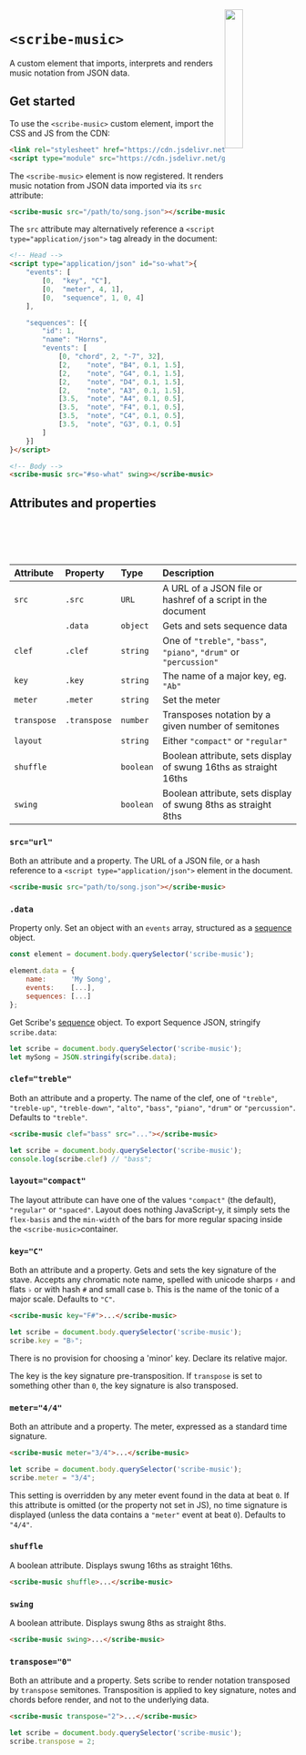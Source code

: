 
<img src="https://stephen.band/scribe/logo.png" style=" width: 25%; float: right;" />

# `<scribe-music>`

A custom element that imports, interprets and renders music notation from JSON
data.

## Get started

To use the `<scribe-music>` custom element, import the CSS and JS from the CDN:

```html
<link rel="stylesheet" href="https://cdn.jsdelivr.net/gh/stephband/scribe@latest/build/scribe-music/element.css" />
<script type="module" src="https://cdn.jsdelivr.net/gh/stephband/scribe@latest/build/scribe-music/element.js"></script>
```

The `<scribe-music>` element is now registered. It renders music notation from
JSON data imported via its `src` attribute:

```html
<scribe-music src="/path/to/song.json"></scribe-music>
```

The `src` attribute may alternatively reference a `<script type="application/json">`
tag already in the document:

```html
<!-- Head -->
<script type="application/json" id="so-what">{
    "events": [
        [0,  "key", "C"],
        [0,  "meter", 4, 1],
        [0,  "sequence", 1, 0, 4]
    ],

    "sequences": [{
        "id": 1,
        "name": "Horns",
        "events": [
            [0, "chord", 2, "-7", 32],
            [2,    "note", "B4", 0.1, 1.5],
            [2,    "note", "G4", 0.1, 1.5],
            [2,    "note", "D4", 0.1, 1.5],
            [2,    "note", "A3", 0.1, 1.5],
            [3.5,  "note", "A4", 0.1, 0.5],
            [3.5,  "note", "F4", 0.1, 0.5],
            [3.5,  "note", "C4", 0.1, 0.5],
            [3.5,  "note", "G3", 0.1, 0.5]
        ]
    }]
}</script>

<!-- Body -->
<scribe-music src="#so-what" swing></scribe-music>
```


## Attributes and properties

| Attribute   | Property     | Type      | Description |
| :---------- | :----------- | :-------- | :---------- |
| `src`       | `.src`       | `URL`     | A URL of a JSON file or hashref of a script in the document |
|             | `.data`      | `object`  | Gets and sets sequence data |
| `clef`      | `.clef`      | `string`  | One of `"treble"`, `"bass"`, `"piano"`, `"drum"` or `"percussion"` |
| `key`       | `.key`       | `string`  | The name of a major key, eg. `"Ab"` |
| `meter`     | `.meter`     | `string`  | Set the meter |
| `transpose` | `.transpose` | `number`  | Transposes notation by a given number of semitones |
| `layout`    |              | `string`  | Either `"compact"` or `"regular"` |
| `shuffle`   |              | `boolean` | Boolean attribute, sets display of swung 16ths as straight 16ths |
| `swing`     |              | `boolean` | Boolean attribute, sets display of swung 8ths as straight 8ths |


### `src="url"`

Both an attribute and a property.
The URL of a JSON file, or a hash reference to a `<script type="application/json">`
element in the document.

```html
<scribe-music src="path/to/song.json"></scribe-music>
```

### `.data`

Property only.
Set an object with an `events` array, structured as a <a href="https://github.com/soundio/music-json/#sequence">sequence</a> object.

```js
const element = document.body.querySelector('scribe-music');

element.data = {
    name:      'My Song',
    events:    [...],
    sequences: [...]
};
```

Get Scribe's <a href="https://github.com/soundio/music-json/#sequence">sequence</a> object.
To export Sequence JSON, stringify `scribe.data`:

```js
let scribe = document.body.querySelector('scribe-music');
let mySong = JSON.stringify(scribe.data);
```


### `clef="treble"`

Both an attribute and a property.
The name of the clef, one of `"treble"`, `"treble-up"`, `"treble-down"`, `"alto"`,
`"bass"`, `"piano"`, `"drum"` or `"percussion"`. Defaults to `"treble"`.

```html
<scribe-music clef="bass" src="..."></scribe-music>
```

```js
let scribe = document.body.querySelector('scribe-music');
console.log(scribe.clef) // "bass";
```


### `layout="compact"`

The layout attribute can have one of the values `"compact"` (the default),
`"regular"` or `"spaced"`. Layout does nothing JavaScript-y, it simply sets the
`flex-basis` and the `min-width` of the bars for more regular spacing inside
the `<scribe-music>`container.


### `key="C"`

Both an attribute and a property.
Gets and sets the key signature of the stave. Accepts any chromatic note name,
spelled with unicode sharps `♯` and flats `♭` or with hash `#` and small case `b`.
This is the name of the tonic of a major scale. Defaults to `"C"`.

```html
<scribe-music key="F#">...</scribe-music>
```

```js
let scribe = document.body.querySelector('scribe-music');
scribe.key = "B♭";
```

There is no provision for choosing a 'minor' key. Declare its relative major.

The key is the key signature pre-transposition. If `transpose` is set to
something other than `0`, the key signature is also transposed.


### `meter="4/4"`

Both an attribute and a property.
The meter, expressed as a standard time signature.

```html
<scribe-music meter="3/4">...</scribe-music>
```

```js
let scribe = document.body.querySelector('scribe-music');
scribe.meter = "3/4";
```

This setting is overridden by any meter event found in the data at beat `0`.
If this attribute is omitted (or the property not set in JS), no time signature is displayed (unless the data contains a `"meter"` event at beat `0`).
Defaults to `"4/4"`.


### `shuffle`

A boolean attribute. Displays swung 16ths as straight 16ths.

```html
<scribe-music shuffle>...</scribe-music>
```


### `swing`

A boolean attribute. Displays swung 8ths as straight 8ths.

```html
<scribe-music swing>...</scribe-music>
```


### `transpose="0"`

Both an attribute and a property.
Sets scribe to render notation transposed by `transpose` semitones. Transposition
is applied to key signature, notes and chords before render, and not to the underlying data.

```html
<scribe-music transpose="2">...</scribe-music>
```

```js
let scribe = document.body.querySelector('scribe-music');
scribe.transpose = 2;
```
